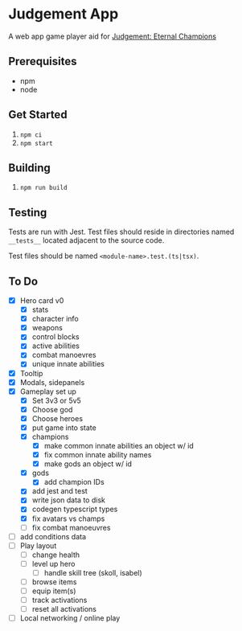 # Judgement App

A web app game player aid for [Judgement: Eternal Champions](https://hallofeternalchampions.com/)

## Prerequisites

- npm
- node

## Get Started

1. `npm ci`
2. `npm start`

## Building

1. `npm run build`

## Testing

Tests are run with Jest. Test files should reside in directories named `__tests__` located adjacent to the source code.

Test files should be named `<module-name>.test.(ts|tsx)`.

## To Do

- [x] Hero card v0
  - [x] stats
  - [x] character info
  - [x] weapons
  - [x] control blocks
  - [x] active abilities
  - [x] combat manoevres
  - [x] unique innate abilities
- [x] Tooltip
- [x] Modals, sidepanels
- [x] Gameplay set up
  - [x] Set 3v3 or 5v5
  - [x] Choose god
  - [x] Choose heroes
  - [x] put game into state
  - [x] champions
    - [x] make common innate abilities an object w/ id
    - [x] fix common innate ability names
    - [x] make gods an object w/ id
  - [x] gods
    - [x] add champion IDs
  - [x] add jest and test
  - [x] write json data to disk
  - [x] codegen typescript types
  - [x] fix avatars vs champs
  - [ ] fix combat manoeuvres
- [ ] add conditions data
- [ ] Play layout
  - [ ] change health
  - [ ] level up hero
    - [ ] handle skill tree (skoll, isabel)
  - [ ] browse items
  - [ ] equip item(s)
  - [ ] track activations
  - [ ] reset all activations
- [ ] Local networking / online play

